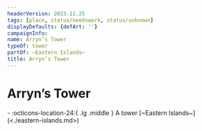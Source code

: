 ```yaml
---
headerVersion: 2023.11.25
tags: [place, status/needswork, status/unknown]
displayDefaults: {defArt: ''}
campaignInfo:
name: Arryn’s Tower
typeOf: tower
partOf: ~Eastern Islands~
title: Arryn’s Tower
---
```


# Arryn’s Tower
<div class="grid cards ext-narrow-margin ext-one-column" markdown>
-    :octicons-location-24:{ .lg .middle } A tower [~Eastern Islands~](<./eastern-islands.md>)  
</div>





